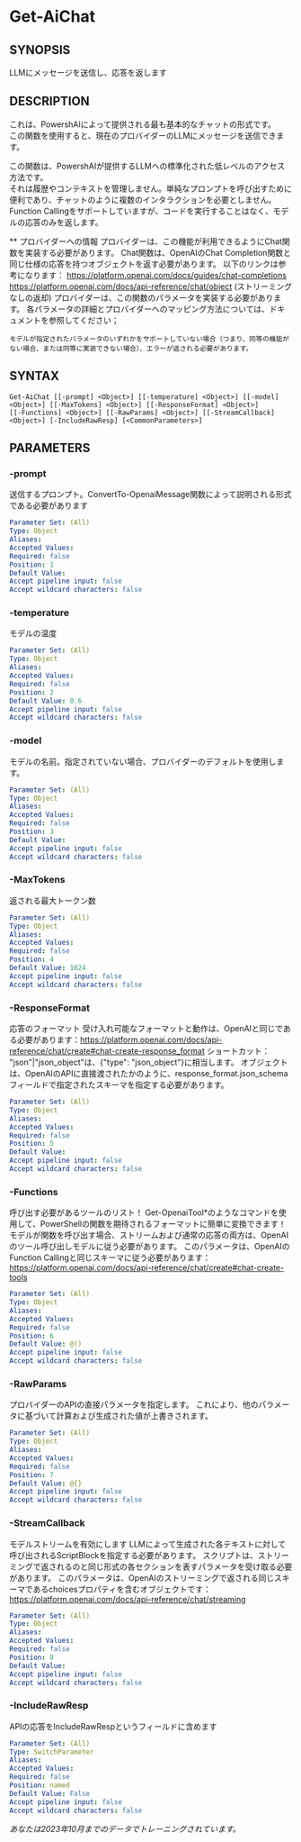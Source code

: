 ﻿---
external help file: powershai-help.xml
schema: 2.0.0
powershai: true
---

# Get-AiChat

## SYNOPSIS <!--!= @#Synop !-->
LLMにメッセージを送信し、応答を返します

## DESCRIPTION <!--!= @#Desc !-->
これは、PowershAIによって提供される最も基本的なチャットの形式です。  
この関数を使用すると、現在のプロバイダーのLLMにメッセージを送信できます。  

この関数は、PowershAIが提供するLLMへの標準化された低レベルのアクセス方法です。  
それは履歴やコンテキストを管理しません。単純なプロンプトを呼び出すために便利であり、チャットのように複数のインタラクションを必要としません。  
Function Callingをサポートしていますが、コードを実行することはなく、モデルの応答のみを返します。



** プロバイダーへの情報
	プロバイダーは、この機能が利用できるようにChat関数を実装する必要があります。 
	Chat関数は、OpenAIのChat Completion関数と同じ仕様の応答を持つオブジェクトを返す必要があります。
	以下のリンクは参考になります：
		https://platform.openai.com/docs/guides/chat-completions
		https://platform.openai.com/docs/api-reference/chat/object (ストリーミングなしの返却)
	プロバイダーは、この関数のパラメータを実装する必要があります。 
	各パラメータの詳細とプロバイダーへのマッピング方法については、ドキュメントを参照してください；
	
	モデルが指定されたパラメータのいずれかをサポートしていない場合（つまり、同等の機能がない場合、または同等に実装できない場合）、エラーが返される必要があります。

## SYNTAX <!--!= @#Syntax !-->

```
Get-AiChat [[-prompt] <Object>] [[-temperature] <Object>] [[-model] <Object>] [[-MaxTokens] <Object>] [[-ResponseFormat] <Object>] 
[[-Functions] <Object>] [[-RawParams] <Object>] [[-StreamCallback] <Object>] [-IncludeRawResp] [<CommonParameters>]
```

## PARAMETERS <!--!= @#Params !-->

### -prompt
送信するプロンプト。ConvertTo-OpenaiMessage関数によって説明される形式である必要があります

```yml
Parameter Set: (All)
Type: Object
Aliases: 
Accepted Values: 
Required: false
Position: 1
Default Value: 
Accept pipeline input: false
Accept wildcard characters: false
```

### -temperature
モデルの温度

```yml
Parameter Set: (All)
Type: Object
Aliases: 
Accepted Values: 
Required: false
Position: 2
Default Value: 0.6
Accept pipeline input: false
Accept wildcard characters: false
```

### -model
モデルの名前。指定されていない場合、プロバイダーのデフォルトを使用します。

```yml
Parameter Set: (All)
Type: Object
Aliases: 
Accepted Values: 
Required: false
Position: 3
Default Value: 
Accept pipeline input: false
Accept wildcard characters: false
```

### -MaxTokens
返される最大トークン数

```yml
Parameter Set: (All)
Type: Object
Aliases: 
Accepted Values: 
Required: false
Position: 4
Default Value: 1024
Accept pipeline input: false
Accept wildcard characters: false
```

### -ResponseFormat
応答のフォーマット 
受け入れ可能なフォーマットと動作は、OpenAIと同じである必要があります：https://platform.openai.com/docs/api-reference/chat/create#chat-create-response_format
ショートカット：
	"json"|"json_object"は、{"type": "json_object"}に相当します。
	オブジェクトは、OpenAIのAPIに直接渡されたかのように、response_format.json_schemaフィールドで指定されたスキーマを指定する必要があります。

```yml
Parameter Set: (All)
Type: Object
Aliases: 
Accepted Values: 
Required: false
Position: 5
Default Value: 
Accept pipeline input: false
Accept wildcard characters: false
```

### -Functions
呼び出す必要があるツールのリスト！
Get-OpenaiTool*のようなコマンドを使用して、PowerShellの関数を期待されるフォーマットに簡単に変換できます！
モデルが関数を呼び出す場合、ストリームおよび通常の応答の両方は、OpenAIのツール呼び出しモデルに従う必要があります。
このパラメータは、OpenAIのFunction Callingと同じスキーマに従う必要があります：https://platform.openai.com/docs/api-reference/chat/create#chat-create-tools

```yml
Parameter Set: (All)
Type: Object
Aliases: 
Accepted Values: 
Required: false
Position: 6
Default Value: @()
Accept pipeline input: false
Accept wildcard characters: false
```

### -RawParams
プロバイダーのAPIの直接パラメータを指定します。
これにより、他のパラメータに基づいて計算および生成された値が上書きされます。

```yml
Parameter Set: (All)
Type: Object
Aliases: 
Accepted Values: 
Required: false
Position: 7
Default Value: @{}
Accept pipeline input: false
Accept wildcard characters: false
```

### -StreamCallback
モデルストリームを有効にします 
LLMによって生成された各テキストに対して呼び出されるScriptBlockを指定する必要があります。
スクリプトは、ストリーミングで返されるのと同じ形式の各セクションを表すパラメータを受け取る必要があります。
このパラメータは、OpenAIのストリーミングで返される同じスキーマであるchoicesプロパティを含むオブジェクトです：
		https://platform.openai.com/docs/api-reference/chat/streaming

```yml
Parameter Set: (All)
Type: Object
Aliases: 
Accepted Values: 
Required: false
Position: 8
Default Value: 
Accept pipeline input: false
Accept wildcard characters: false
```

### -IncludeRawResp
APIの応答をIncludeRawRespというフィールドに含めます

```yml
Parameter Set: (All)
Type: SwitchParameter
Aliases: 
Accepted Values: 
Required: false
Position: named
Default Value: False
Accept pipeline input: false
Accept wildcard characters: false
```


<!--PowershaiAiDocBlockStart-->
_あなたは2023年10月までのデータでトレーニングされています。_
<!--PowershaiAiDocBlockEnd-->
